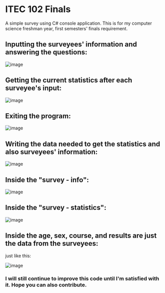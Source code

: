 # ITEC 102 Finals
A simple survey using C# console application. This is for my computer science freshman year, first semesters' finals requirement.


## Inputting the surveyees' information and answering the questions:

![image](https://user-images.githubusercontent.com/98265778/154178759-764fd8e3-81d1-4fc6-9d92-701780c36753.png)



## Getting the current statistics after each surveyee's input:

![image](https://user-images.githubusercontent.com/98265778/154178863-36cc1283-920e-46c6-9eb2-d28ae97dbb1e.png)



## Exiting the program:

![image](https://user-images.githubusercontent.com/98265778/154179044-654e3401-5ca0-4714-99fc-7250770775b7.png)


## Writing the data needed to get the statistics and also surveyees' information:

![image](https://user-images.githubusercontent.com/98265778/154179189-96d38237-44e8-43df-8b58-f0a37b475362.png)



## Inside the "survey - info":

![image](https://user-images.githubusercontent.com/98265778/154179213-f1aaa1e2-416d-46c7-bbfc-bc6d283d0d74.png)



## Inside the "survey - statistics":

![image](https://user-images.githubusercontent.com/98265778/154179272-5e4303f0-cfa6-46ea-a734-3823889d6221.png)



## Inside the age, sex, course, and results are just the data from the surveyees:
just like this:

![image](https://user-images.githubusercontent.com/98265778/154179414-77c3744d-1179-4954-8288-c291620ec96e.png)




### I will still continue to improve this code until I'm satisfied with it. Hope you can also contribute.
